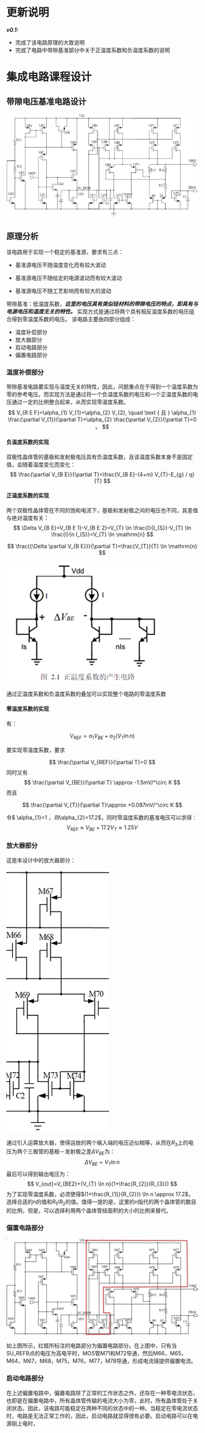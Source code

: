 # 更新说明
***v0.1:***
- 完成了该电路原理的大致说明
- 完成了电路中带隙基准部分中关于正温度系数和负温度系数的说明


# 集成电路课程设计

## 带隙电压基准电路设计

![img](picture/clip_image002.png)

## 原理分析

该电路用于实现一个稳定的基准源，要求有三点：

- 基准源电压不随温度变化而有较大波动

- 基准源电压不随给定的电源波动而有较大波动

- 基准源电压不随工艺影响而有较大的波动

带隙基准：低温度系数，***这里的电压具有类似硅材料的带隙电压的特点，即具有与电源电压和温度无关的特性。*** 实现方式是通过将两个具有相反温度系数的电压组合得到零温度系数的电压。
该电路主要由四部分组成：

-  温度补偿部分
-  放大器部分
- 启动电路部分
- 偏置电路部分

### 温度补偿部分

带隙基准电路要实现与温度无关的特性，因此，问题重点在于得到一个温度系数为零的参考电压。而实现方法是通过将一个负温度系数的电压和一个正温度系数的电压通过一定的比例整合起来，从而实现零温度系数。
$$
V_{R E F}=\alpha_{1} V_{1}+\alpha_{2} V_{2}, \quad \text { 且 } \alpha_{1} \frac{\partial V_{1}}{\partial T}+\alpha_{2} \frac{\partial V_{2}}{\partial T}=0 。
$$

#### 负温度系数的实现

双极性晶体管的基极和发射极电压具有负温度系数，且该温度系数本身不是固定值，会随着温度变化而变化：
$$
\frac{\partial V_{B E}}{\partial T}=\frac{V_{B E}-(4+m) V_{T}-E_{g} / q}{T}
$$

#### 正温度系数的实现

两个双极性晶体管在不同的饱和电流下，基极和发射极之间的电压也不同，其差值与绝对温度有关：
$$
\Delta V_{B E}=V_{B E 1}-V_{B E 2}=V_{T} \ln \frac{I}{I_{S}}-V_{T} \ln \frac{I}{n I_{S}}=V_{T} \ln \mathrm{n}
$$

$$
\frac{{\Delta \partial V_{B E}}}{\partial T}=\frac{V_{T}}{T} \ln \mathrm{n}
$$

![image-20210830152410483](picture\image-20210830152410483.png)

通过正温度系数和负温度系数的叠加可以实现整个电路的零温度系数

#### 零温度系数的实现

有：

$$
V_{REF}=\alpha_{1} V_{BE}+\alpha_{2} (V_{T} \ln n)
$$

要实现零温度系数，要求

$$
\frac{\partial V_{REF}}{\partial T}=0
$$
同时又有
$$
\frac{\partial V_{BE}}{\partial T} \approx -1.5mV/^\circ K
$$
而且

$$
\frac{\partial V_{T}}{\partial T}\approx +0.087mV/^\circ K
$$

令$ \alpha_{1}=1 $，则$\alpha_{2}=17.2$，同时零温度系数的基准电压可以求得：
$$
V_{REF}\approx V_{BE}+17.2V_{T}
\approx 1.25V
$$
### 放大器部分

这是本设计中的放大器部分：

![image-20210901100224395](picture\image-20210901100224395.png)

通过引入运算放大器，使得运放的两个输入端的电压近似相等，从而在$R_{3}$上的电压为两个三极管的基极－发射极之差$\Delta V_{BE}$为：
$$
\Delta V_{BE}=V_{T} \ln n
$$
最后可以得到输出电压为：
$$
V_{out}=V_{BE2}+{V_{T} \ln n}(1+\frac{R_{2}}{R_{3}})
$$
为了实现零温度系数，必须使得$(1+\frac{R_{1}}{R_{2}}) \ln n \approx 17.2$，选择合适的n的值和$R_1/R_2$的值。值得一提的是，这里的n指代的两个晶体管的数目的比例，但是，可以选择利用两个晶体管结面积的大小的比例来替代。

### 偏置电路部分

<img src="picture\image-20210901103327649.png" alt="image-20210901103327649" style="zoom:50%;" />

如上图所示，红框所标注的电路部分为偏置电路部分。在上图中，只有当SU_REFB点的电压为高电平时，MOS管M71和M72导通，然后M66，M65，M64，M67，M68，M75，M76，M77，M78导通，形成电流镜提供偏置电流。

### 启动电路部分

在上述偏置电路中，偏置电路除了正常的工作状态之外，还存在一种零电流状态，也即是在偏置电路中，所有晶体管传输的电流大小为零，此时，所有晶体管处于关闭状态。因此，该电路可能稳定在两种不同的状态中的一种。当稳定在零电流状态时，电路是无法正常工作的，因此，启动电路就显得很有必要。启动电路可以在电源刚上电时，

